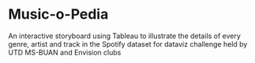 # Music-o-Pedia
An interactive storyboard using Tableau to illustrate the details of every genre, artist and track in the Spotify dataset for dataviz challenge held by UTD MS-BUAN and Envision clubs
